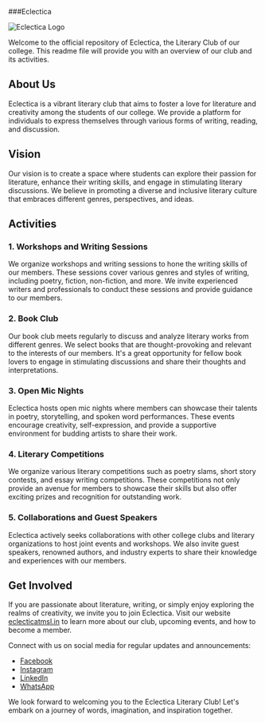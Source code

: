 ###Eclectica

![Eclectica Logo](https://i.postimg.cc/bNnPRkRk/Capture.jpg)

Welcome to the official repository of Eclectica, the Literary Club of our college. This readme file will provide you with an overview of our club and its activities. 

## About Us

Eclectica is a vibrant literary club that aims to foster a love for literature and creativity among the students of our college. We provide a platform for individuals to express themselves through various forms of writing, reading, and discussion.

## Vision

Our vision is to create a space where students can explore their passion for literature, enhance their writing skills, and engage in stimulating literary discussions. We believe in promoting a diverse and inclusive literary culture that embraces different genres, perspectives, and ideas.

## Activities

### 1. Workshops and Writing Sessions

We organize workshops and writing sessions to hone the writing skills of our members. These sessions cover various genres and styles of writing, including poetry, fiction, non-fiction, and more. We invite experienced writers and professionals to conduct these sessions and provide guidance to our members.

### 2. Book Club

Our book club meets regularly to discuss and analyze literary works from different genres. We select books that are thought-provoking and relevant to the interests of our members. It's a great opportunity for fellow book lovers to engage in stimulating discussions and share their thoughts and interpretations.

### 3. Open Mic Nights

Eclectica hosts open mic nights where members can showcase their talents in poetry, storytelling, and spoken word performances. These events encourage creativity, self-expression, and provide a supportive environment for budding artists to share their work.

### 4. Literary Competitions

We organize various literary competitions such as poetry slams, short story contests, and essay writing competitions. These competitions not only provide an avenue for members to showcase their skills but also offer exciting prizes and recognition for outstanding work.

### 5. Collaborations and Guest Speakers

Eclectica actively seeks collaborations with other college clubs and literary organizations to host joint events and workshops. We also invite guest speakers, renowned authors, and industry experts to share their knowledge and experiences with our members.

## Get Involved

If you are passionate about literature, writing, or simply enjoy exploring the realms of creativity, we invite you to join Eclectica. Visit our website [eclecticatmsl.in](https://eclecticatmsl-iota.vercel.app/) to learn more about our club, upcoming events, and how to become a member.

Connect with us on social media for regular updates and announcements:

- [Facebook](https://www.facebook.com/eclecticaTMSL/)
- [Instagram](https://www.instagram.com/eclecticatmsl/)
- [LinkedIn](https://www.linkedin.com/in/eclectica-tmsl-342b31185/)
- [WhatsApp](https://api.whatsapp.com/send?phone=7718651718) 

We look forward to welcoming you to the Eclectica Literary Club! Let's embark on a journey of words, imagination, and inspiration together.
